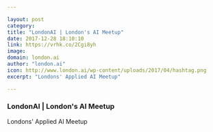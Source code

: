 ```yaml
---

layout: post
category: 
title: "LondonAI | London's AI Meetup"
date: 2017-12-28 18:10:10
link: https://vrhk.co/2Cgi8yh
image: 
domain: london.ai
author: "london.ai"
icon: http://www.london.ai/wp-content/uploads/2017/04/hashtag.png
excerpt: "Londons' Applied AI Meetup"

---
```


### LondonAI | London's AI Meetup

Londons' Applied AI Meetup